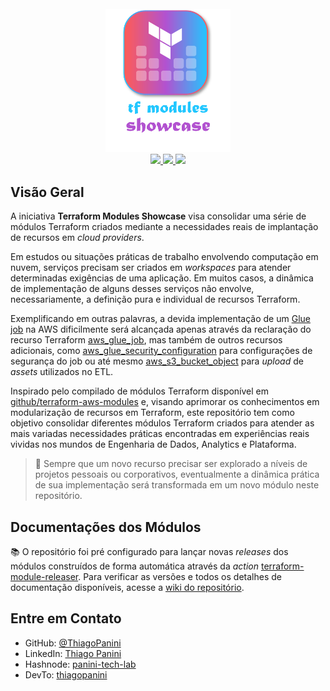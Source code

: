 <div align="center">
    <br><img src="https://github.com/ThiagoPanini/tf-modules-showcase/blob/main/docs/logo.png?raw=true" width=200 alt="tf-modules-showcase-logo">
</div>

<div align="center">

  <a href="https://www.terraform.io/">
    <img src="https://img.shields.io/badge/terraform-grey?style=for-the-badge&logo=terraform&logoColor=B252D0">
  </a>

  <a href="https://aws.amazon.com/">
    <img src="https://img.shields.io/badge/aws-grey?style=for-the-badge&logo=amazon-web-services&logoColor=B252D0">
  </a>

  <a href="https://github.com/">
    <img src="https://img.shields.io/badge/github-grey?style=for-the-badge&logo=github&logoColor=B252D0">
  </a>
</div>


## Visão Geral

A iniciativa **Terraform Modules Showcase** visa consolidar uma série de módulos Terraform criados mediante a necessidades reais de implantação de recursos em *cloud providers*.

Em estudos ou situações práticas de trabalho envolvendo computação em nuvem, serviços precisam ser criados em *workspaces* para atender determinadas exigências de uma aplicação. Em muitos casos, a dinâmica de implementação de alguns desses serviços não envolve, necessariamente, a definição pura e individual de recursos Terraform.

Exemplificando em outras palavras, a devida implementação de um [Glue job](https://docs.aws.amazon.com/pt_br/glue/latest/dg/what-is-glue.html) na AWS dificilmente será alcançada apenas através da reclaração do recurso Terraform [aws_glue_job](https://registry.terraform.io/providers/hashicorp/aws/2.70.1/docs/resources/glue_job), mas também de outros recursos adicionais, como [aws_glue_security_configuration](https://registry.terraform.io/providers/hashicorp/aws/latest/docs/resources/glue_security_configuration) para configurações de segurança do job ou até mesmo [aws_s3_bucket_object](https://registry.terraform.io/providers/hashicorp/aws/latest/docs/resources/s3_bucket_object) para *upload* de *assets* utilizados no ETL.

Inspirado pelo compilado de módulos Terraform disponível em [github/terraform-aws-modules](https://github.com/terraform-aws-modules) e, visando aprimorar os conhecimentos em modularização de recursos em Terraform, este repositório tem como objetivo consolidar diferentes módulos Terraform criados para atender as mais variadas necessidades práticas encontradas em experiências reais vividas nos mundos de Engenharia de Dados, Analytics e Plataforma.

> 🚀 Sempre que um novo recurso precisar ser explorado a níveis de projetos pessoais ou corporativos, eventualmente a dinâmica prática de sua implementação será transformada em um novo módulo neste repositório.

## Documentações dos Módulos

📚 O repositório foi pré configurado para lançar novas *releases* dos módulos construídos de forma automática através da *action* [terraform-module-releaser](https://github.com/techpivot/terraform-module-releaser). Para verificar as versões e todos os detalhes de documentação disponíveis, acesse a [wiki do repositório](https://github.com/ThiagoPanini/tf-modules-showcase/wiki).

## Entre em Contato

- GitHub: [@ThiagoPanini](https://github.com/ThiagoPanini)
- LinkedIn: [Thiago Panini](https://www.linkedin.com/in/thiago-panini/)
- Hashnode: [panini-tech-lab](https://panini.hashnode.dev/)
- DevTo: [thiagopanini](https://dev.to/thiagopanini)